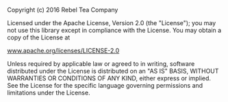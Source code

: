 Copyright (c) 2016 Rebel Tea Company<br>

Licensed under the Apache License, Version 2.0 (the "License"); you may not use this library except in compliance with the License. You may obtain a copy of the License at<br>

www.apache.org/licenses/LICENSE-2.0<br>

Unless required by applicable law or agreed to in writing, software distributed under the License is distributed on an "AS IS" BASIS, WITHOUT WARRANTIES OR CONDITIONS OF ANY KIND, either express or implied. See the License for the specific language governing permissions and limitations under the License. 
